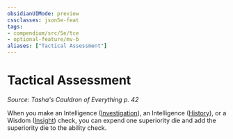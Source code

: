 ```yaml
---
obsidianUIMode: preview
cssclasses: json5e-feat
tags:
- compendium/src/5e/tce
- optional-feature/mv-b
aliases: ["Tactical Assessment"]
---
```

# Tactical Assessment
*Source: Tasha's Cauldron of Everything p. 42*  

When you make an Intelligence ([Investigation](2-Mechanics/CLI/rules/skills.md#Investigation)), an Intelligence ([History](2-Mechanics/CLI/rules/skills.md#History)), or a Wisdom ([Insight](2-Mechanics/CLI/rules/skills.md#Insight)) check, you can expend one superiority die and add the superiority die to the ability check.
